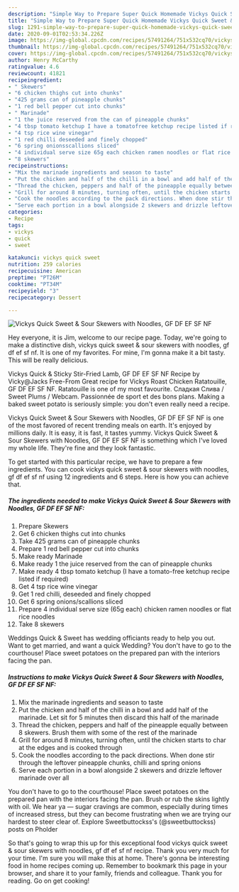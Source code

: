 ```yaml
---
description: "Simple Way to Prepare Super Quick Homemade Vickys Quick Sweet &amp;amp; Sour Skewers with Noodles, GF DF EF SF NF"
title: "Simple Way to Prepare Super Quick Homemade Vickys Quick Sweet &amp;amp; Sour Skewers with Noodles, GF DF EF SF NF"
slug: 1291-simple-way-to-prepare-super-quick-homemade-vickys-quick-sweet-and-amp-sour-skewers-with-noodles-gf-df-ef-sf-nf
date: 2020-09-01T02:53:34.226Z
image: https://img-global.cpcdn.com/recipes/57491264/751x532cq70/vickys-quick-sweet-sour-skewers-with-noodles-gf-df-ef-sf-nf-recipe-main-photo.jpg
thumbnail: https://img-global.cpcdn.com/recipes/57491264/751x532cq70/vickys-quick-sweet-sour-skewers-with-noodles-gf-df-ef-sf-nf-recipe-main-photo.jpg
cover: https://img-global.cpcdn.com/recipes/57491264/751x532cq70/vickys-quick-sweet-sour-skewers-with-noodles-gf-df-ef-sf-nf-recipe-main-photo.jpg
author: Henry McCarthy
ratingvalue: 4.6
reviewcount: 41821
recipeingredient:
- " Skewers"
- "6 chicken thighs cut into chunks"
- "425 grams can of pineapple chunks"
- "1 red bell pepper cut into chunks"
- " Marinade"
- "1 the juice reserved from the can of pineapple chunks"
- "4 tbsp tomato ketchup I have a tomatofree ketchup recipe listed if required"
- "4 tsp rice wine vinegar"
- "1 red chilli deseeded and finely chopped"
- "6 spring onionsscallions sliced"
- "4 individual serve size 65g each chicken ramen noodles or flat rice noodles"
- "8 skewers"
recipeinstructions:
- "Mix the marinade ingredients and season to taste"
- "Put the chicken and half of the chilli in a bowl and add half of the marinade. Let sit for 5 minutes then discard this half of the marinade"
- "Thread the chicken, peppers and half of the pineapple equally between 8 skewers. Brush them with some of the rest of the marinade"
- "Grill for around 8 minutes, turning often, until the chicken starts to char at the edges and is cooked through"
- "Cook the noodles according to the pack directions. When done stir through the leftover pineapple chunks, chilli and spring onions"
- "Serve each portion in a bowl alongside 2 skewers and drizzle leftover marinade over all"
categories:
- Recipe
tags:
- vickys
- quick
- sweet

katakunci: vickys quick sweet 
nutrition: 259 calories
recipecuisine: American
preptime: "PT26M"
cooktime: "PT34M"
recipeyield: "3"
recipecategory: Dessert

---
```



![Vickys Quick Sweet &amp; Sour Skewers with Noodles, GF DF EF SF NF](https://img-global.cpcdn.com/recipes/57491264/751x532cq70/vickys-quick-sweet-sour-skewers-with-noodles-gf-df-ef-sf-nf-recipe-main-photo.jpg)

Hey everyone, it is Jim, welcome to our recipe page. Today, we're going to make a distinctive dish, vickys quick sweet &amp; sour skewers with noodles, gf df ef sf nf. It is one of my favorites. For mine, I'm gonna make it a bit tasty. This will be really delicious.

Vickys Quick &amp; Sticky Stir-Fried Lamb, GF DF EF SF NF Recipe by Vicky@Jacks Free-From Great recipe for Vickys Roast Chicken Ratatouille, GF DF EF SF NF. Ratatouille is one of my most favourite. Сладкая Слива / Sweet Plums / Webcam. Passionnée de sport et des bons plans. Making a baked sweet potato is seriously simple: you don&#39;t even really need a recipe.

Vickys Quick Sweet &amp; Sour Skewers with Noodles, GF DF EF SF NF is one of the most favored of recent trending meals on earth. It's enjoyed by millions daily. It is easy, it is fast, it tastes yummy. Vickys Quick Sweet &amp; Sour Skewers with Noodles, GF DF EF SF NF is something which I've loved my whole life. They're fine and they look fantastic.


To get started with this particular recipe, we have to prepare a few ingredients. You can cook vickys quick sweet &amp; sour skewers with noodles, gf df ef sf nf using 12 ingredients and 6 steps. Here is how you can achieve that.

<!--inarticleads1-->

##### The ingredients needed to make Vickys Quick Sweet &amp; Sour Skewers with Noodles, GF DF EF SF NF:

1. Prepare  Skewers
1. Get 6 chicken thighs cut into chunks
1. Take 425 grams can of pineapple chunks
1. Prepare 1 red bell pepper cut into chunks
1. Make ready  Marinade
1. Make ready 1 the juice reserved from the can of pineapple chunks
1. Make ready 4 tbsp tomato ketchup (I have a tomato-free ketchup recipe listed if required)
1. Get 4 tsp rice wine vinegar
1. Get 1 red chilli, deseeded and finely chopped
1. Get 6 spring onions/scallions sliced
1. Prepare 4 individual serve size (65g each) chicken ramen noodles or flat rice noodles
1. Take 8 skewers


Weddings Quick &amp; Sweet has wedding officiants ready to help you out. Want to get married, and want a quick Wedding? You don&#39;t have to go to the courthouse! Place sweet potatoes on the prepared pan with the interiors facing the pan. 

<!--inarticleads2-->

##### Instructions to make Vickys Quick Sweet &amp; Sour Skewers with Noodles, GF DF EF SF NF:

1. Mix the marinade ingredients and season to taste
1. Put the chicken and half of the chilli in a bowl and add half of the marinade. Let sit for 5 minutes then discard this half of the marinade
1. Thread the chicken, peppers and half of the pineapple equally between 8 skewers. Brush them with some of the rest of the marinade
1. Grill for around 8 minutes, turning often, until the chicken starts to char at the edges and is cooked through
1. Cook the noodles according to the pack directions. When done stir through the leftover pineapple chunks, chilli and spring onions
1. Serve each portion in a bowl alongside 2 skewers and drizzle leftover marinade over all


You don&#39;t have to go to the courthouse! Place sweet potatoes on the prepared pan with the interiors facing the pan. Brush or rub the skins lightly with oil. We hear ya — sugar cravings are common, especially during times of increased stress, but they can become frustrating when we are trying our hardest to steer clear of. Explore Sweetbuttockss&#39;s (@sweetbuttockss) posts on Pholder 

So that's going to wrap this up for this exceptional food vickys quick sweet &amp; sour skewers with noodles, gf df ef sf nf recipe. Thank you very much for your time. I'm sure you will make this at home. There's gonna be interesting food in home recipes coming up. Remember to bookmark this page in your browser, and share it to your family, friends and colleague. Thank you for reading. Go on get cooking!
